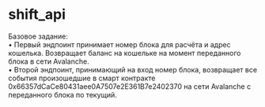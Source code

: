# shift_api

Базовое задание:  
 • Первый эндпоинт принимает номер блока для расчёта и адрес кошелька. Возвращает баланс на кошельке на момент переданного блока в сети Avalanche.  
 • Второй эндпоинт, принимающий на вход номер блока, возвращает все события произошедшие в смарт контракте 0x66357dCaCe80431aee0A7507e2E361B7e2402370 на сети Avalanche с переданного блока по текущий.  
